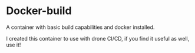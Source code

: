 # Docker-build
A container with basic build capabilities and docker installed.

I created this container to use with drone CI/CD, if you find it useful as well, use it!
